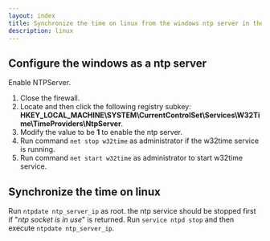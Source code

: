 ```yaml
---
layout: index
title: Synchronize the time on linux from the windows ntp server in the local network
description: linux
---
```


## Configure the windows as a ntp server

Enable NTPServer.
1. Close the firewall.
2. Locate and then click the following registry subkey: **HKEY_LOCAL_MACHINE\SYSTEM\CurrentControlSet\Services\W32Time\TimeProviders\NtpServer**.
3. Modify the value to be **1** to enable the ntp server.
4. Run command `net stop w32time` as administrator if the w32time service is running.
5. Run command `net start w32time` as administrator to start w32time service.

## Synchronize the time on linux

Run `ntpdate ntp_server_ip` as root. the ntp service should be stopped first if "*ntp socket is in use*" is returned.
Run `service ntpd stop` and then execute `ntpdate ntp_server_ip`.

